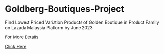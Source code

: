 # Goldberg-Boutiques-Project
Find Lowest Priced Variation Products of Golden Boutique in Product Family on Lazada Malaysia Platform by June 2023

For More Details 

[Click Here](https://docs.google.com/spreadsheets/d/1IDEG6phC6_5HwXfHwsYvU866TAWmXVVU/edit?usp=sharing&ouid=101876597748059596946&rtpof=true&sd=true)
